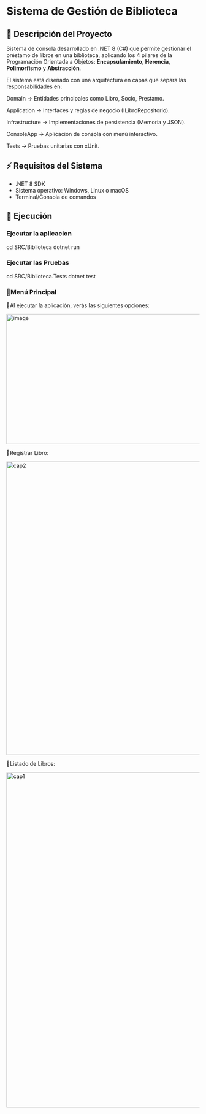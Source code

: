 # Sistema de Gestión de Biblioteca

## 📖 Descripción del Proyecto

Sistema de consola desarrollado en .NET 8 (C#) que permite gestionar el préstamo de libros en una biblioteca, aplicando los 4 pilares de la Programación Orientada a Objetos: **Encapsulamiento**, **Herencia**, **Polimorfismo** y **Abstracción**.

El sistema está diseñado con una arquitectura en capas que separa las responsabilidades en:

Domain → Entidades principales como Libro, Socio, Prestamo.

Application → Interfaces y reglas de negocio (ILibroRepositorio).

Infrastructure → Implementaciones de persistencia (Memoria y JSON).

ConsoleApp → Aplicación de consola con menú interactivo.

Tests → Pruebas unitarias con xUnit.


## ⚡ Requisitos del Sistema

- .NET 8 SDK
- Sistema operativo: Windows, Linux o macOS
- Terminal/Consola de comandos

## 🚀 Ejecución

### Ejecutar la aplicacion

cd SRC/Biblioteca
dotnet run

### Ejecutar las Pruebas

cd SRC/Biblioteca.Tests
dotnet test


### 📌Menú Principal

📌Al ejecutar la aplicación, verás las siguientes opciones:

<img width="1052" height="340" alt="image" src="https://github.com/user-attachments/assets/55faea31-75d7-4510-83e9-55f39307d3a6" />



📌Registrar Libro:

<img width="1371" height="766" alt="cap2" src="https://github.com/user-attachments/assets/b86665e9-acdd-4f4e-8d74-34b61ae56df5" />



📌Listado de Libros:

<img width="1443" height="875" alt="cap1" src="https://github.com/user-attachments/assets/ffb602d6-7703-46fb-9a69-2faa24f47aee" />



